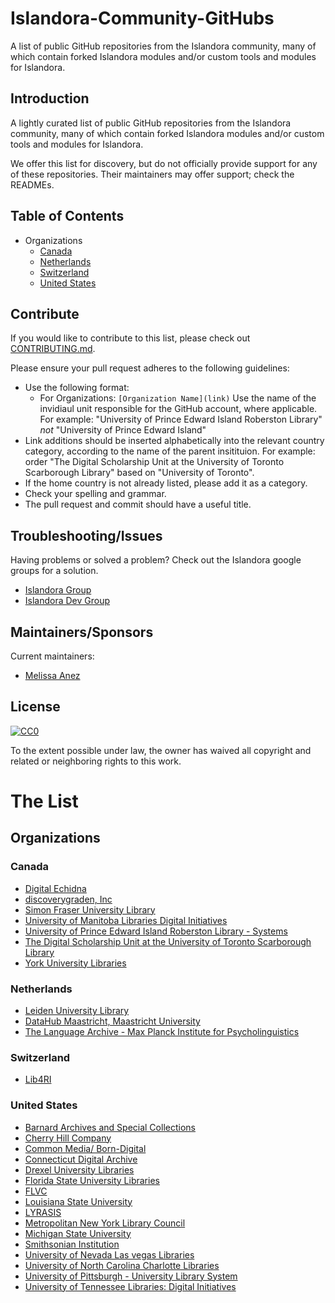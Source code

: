 # Islandora-Community-GitHubs
A list of public GitHub repositories from the Islandora community, many of which contain forked Islandora modules and/or custom tools and modules for Islandora.

## Introduction

A lightly curated list of public GitHub repositories from the Islandora community, many of which contain forked Islandora modules and/or custom tools and modules for Islandora.

We offer this list for discovery, but do not officially provide support for any of these repositories. Their maintainers may offer support; check the READMEs.

## Table of Contents
   * Organizations
      * [Canada](#canada)
      * [Netherlands](#netherlands)
      * [Switzerland](#switzerland)
      * [United States](#united-states)  
 

## Contribute

If you would like to contribute to this list, please check out [CONTRIBUTING.md](CONTRIBUTING.md).

Please ensure your pull request adheres to the following guidelines:

* Use the following format:
   * For Organizations: `[Organization Name](link)` Use the name of the invidiaul unit responsible for the GitHub account, where applicable. For example: "University of Prince Edward Island Roberston Library" *not* "University of Prince Edward Island"
* Link additions should be inserted alphabetically into the relevant country category, according to the name of the parent insitituion. For example: order "The Digital Scholarship Unit at the University of Toronto Scarborough Library" based on "University of Toronto".
* If the home country is not already listed, please add it as a category.
* Check your spelling and grammar.
* The pull request and commit should have a useful title.

## Troubleshooting/Issues

Having problems or solved a problem? Check out the Islandora google groups for a solution.

* [Islandora Group](https://groups.google.com/forum/?hl=en&fromgroups#!forum/islandora)
* [Islandora Dev Group](https://groups.google.com/forum/?hl=en&fromgroups#!forum/islandora-dev)

## Maintainers/Sponsors

Current maintainers:

* [Melissa Anez](https://github.com/manez)

## License

[![CC0](http://mirrors.creativecommons.org/presskit/buttons/88x31/svg/cc-zero.svg)](https://creativecommons.org/publicdomain/zero/1.0/)

To the extent possible under law, the owner has waived all copyright and related or neighboring rights to this work.

# The List

## Organizations

### Canada
* [Digital Echidna](https://github.com/echidnacorp)
* [discoverygraden, Inc](https://github.com/discoverygarden)
* [Simon Fraser University Library](https://github.com/SFULibrary)
* [University of Manitoba Libraries Digital Initiatives](https://github.com/uml-digitalinitiatives)
* [University of Prince Edward Island Roberston Library - Systems](https://github.com/roblib)
* [The Digital Scholarship Unit at the University of Toronto Scarborough Library](https://github.com/digitalutsc)
* [York University Libraries](https://github.com/yorkulibraries)

### Netherlands
* [Leiden University Library](https://github.com/LeidenUniversityLibrary)
* [DataHub Maastricht, Maastricht University](https://github.com/MaastrichtUniversity)
* [The Language Archive - Max Planck Institute for Psycholinguistics](https://github.com/TheLanguageArchive)
 
### Switzerland
* [Lib4RI](https://github.com/Lib4RI)

### United States
* [Barnard Archives and Special Collections](https://github.com/BarnardArchives)
* [Cherry Hill Company](https://github.com/cherryhill)
* [Common Media/ Born-Digital](https://github.com/commonmedia)
* [Connecticut Digital Archive](https://github.com/CTDA)
* [Drexel University Libraries](https://github.com/DrexelUniversityLibraries)
* [Florida State University Libraries](https://github.com/fsulib)
* [FLVC](https://github.com/FLVC)
* [Louisiana State University](https://github.com/lsulibraries)
* [LYRASIS](https://github.com/lyrasis)
* [Metropolitan New York Library Council](https://github.com/mnylc)
* [Michigan State University](https://github.com/Michigan-State-University)
* [Smithsonian Institution](https://github.com/Smithsonian)
* [University of Nevada Las vegas Libraries](https://github.com/UNLV-Libraries)
* [University of North Carolina Charlotte Libraries](https://github.com/unc-charlotte-libraries)
* [University of Pittsburgh - University Library System](https://github.com/ulsdevteam)
* [University of Tennessee Libraries: Digital Initiatives](https://github.com/utkdigitalinitiatives)




